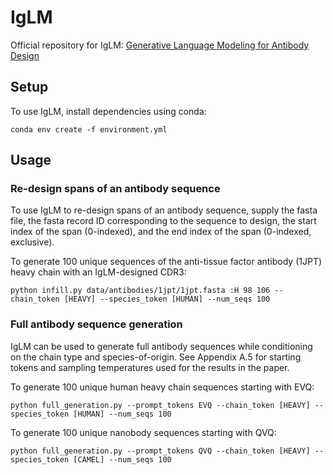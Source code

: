# IgLM
Official repository for IgLM: [Generative Language Modeling for Antibody Design](https://www.biorxiv.org/content/10.1101/2021.12.13.472419v1)

## Setup
To use IgLM, install dependencies using conda:

```
conda env create -f environment.yml
```

## Usage

### Re-design spans of an antibody sequence
To use IgLM to re-design spans of an antibody sequence, supply the fasta file, the fasta record ID corresponding to the sequence to design, the start index of the span (0-indexed), and the end index of the span (0-indexed, exclusive). 

To generate 100 unique sequences of the anti-tissue factor antibody (1JPT) heavy chain with an IgLM-designed CDR3:
```
python infill.py data/antibodies/1jpt/1jpt.fasta :H 98 106 --chain_token [HEAVY] --species_token [HUMAN] --num_seqs 100 
```


### Full antibody sequence generation
IgLM can be used to generate full antibody sequences while conditioning on the chain type and species-of-origin. See Appendix A.5 for starting tokens and sampling temperatures used for the results in the paper.

To generate 100 unique human heavy chain sequences starting with EVQ:
```
python full_generation.py --prompt_tokens EVQ --chain_token [HEAVY] --species_token [HUMAN] --num_seqs 100 
```

To generate 100 unique nanobody sequences starting with QVQ:
```
python full_generation.py --prompt_tokens QVQ --chain_token [HEAVY] --species_token [CAMEL] --num_seqs 100 
```
